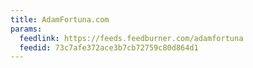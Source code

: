 ```yaml
---
title: AdamFortuna.com
params:
  feedlink: https://feeds.feedburner.com/adamfortuna
  feedid: 73c7afe372ace3b7cb72759c80d864d1
---
```

